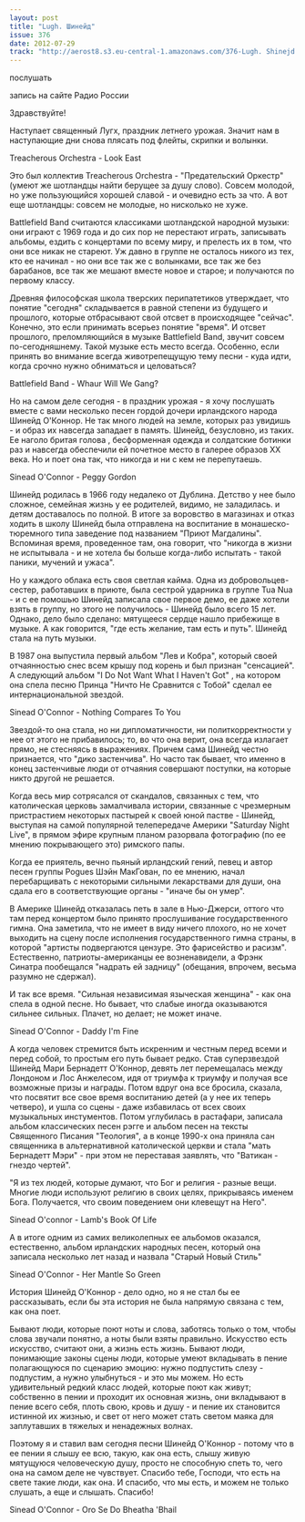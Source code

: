 ```yaml
---
layout: post
title: "Lugh. Шинейд"
issue: 376
date: 2012-07-29
track: "http://aerost8.s3.eu-central-1.amazonaws.com/376-Lugh. Shinejd.mp3"
---
```


послушать

запись на сайте Радио России

Здравствуйте!

Наступает священный Лугх, праздник летнего урожая. Значит нам в наступающие дни снова плясать под флейты, скрипки и волынки.

Treacherous Orchestra - Look East

Это был коллектив Treacherous Orchestra - "Предательский Оркестр" (умеют же шотландцы найти берущее за душу слово). Совсем молодой, но уже пользующийся хорошей славой - и очевидно есть за что. А вот еще шотландцы: совсем не молодые, но нисколько не хуже.

Battlefield Band считаются классиками шотландской народной музыки: они играют с 1969 года и до сих пор не перестают играть, записывать альбомы, ездить с концертами по всему миру, и прелесть их в том, что они все никак не стареют. Уж давно в группе не осталось никого из тех, кто ее начинал - но они все так же с волынками, все так же без барабанов, все так же мешают вместе новое и старое; и получаются по первому классу.

Древняя философская школа тверских перипатетиков утверждает, что понятие "сегодня" складывается в равной степени из будущего и прошлого, которые отбрасывают свой отсвет в происходящее "сейчас". Конечно, это если принимать всерьез понятие "время". И отсвет прошлого, преломляющийся в музыке Battlefield Band, звучит совсем по-сегодняшнему. Такой музыке есть место всегда. Особенно, если принять во внимание всегда животрепещущую тему песни - куда идти, когда срочно нужно обниматься и целоваться?

Battlefield Band - Whaur Will We Gang?

Но на самом деле сегодня - в праздник урожая - я хочу послушать вместе с вами несколько песен гордой дочери ирландского народа Шинейд О'Коннор. Не так много людей на земле, которых раз увидишь - и образ их навсегда западает в память. Шинейд, безусловно, из таких. Ее наголо бритая голова , бесформенная одежда и солдатские ботинки раз и навсегда обеспечили ей почетное место в галерее образов XX века. Но и поет она так, что никогда и ни с кем не перепутаешь.

Sinead O'Connor - Peggy Gordon

Шинейд родилась в 1966 году недалеко от Дублина. Детство у нее было сложное, семейная жизнь у ее родителей, видимо, не заладилась. и детям доставалось по полной. В итоге за воровство в магазинах и отказ ходить в школу Шинейд была отправлена на воспитание в монашеско-тюремного типа заведение под названием "Приют Магдалины". Вспоминая время, проведенное там, она говорит, что "никогда в жизни не испытывала - и не хотела бы больше когда-либо испытать - такой паники, мучений и ужаса".

Но у каждого облака есть своя светлая кайма. Одна из добровольцев-сестер, работавших в приюте, была сестрой ударника в группе Tua Nua - и с ее помошью Шинейд записала свое первое демо, ее даже хотели взять в группу, но этого не получилось - Шинейд было всего 15 лет. Однако, дело было сделано: мятущееся сердце нашло прибежище в музыке. А как говорится, "где есть желание, там есть и путь". Шинейд стала на путь музыки.

В 1987 она выпустила первый альбом "Лев и Кобра", который своей отчаянностью снес всем крышу под корень и был признан "сенсацией". А следующий альбом "I Do Not Want What I Haven't Got" , на котором она спела песню Принца "Ничто Не Сравнится с Тобой" сделал ее интернациональной звездой.

Sinead O'Connor - Nothing Compares To You

Звездой-то она стала, но ни дипломатичности, ни политкорректности у нее от этого не прибавилось; то, во что она верит, она всегда излагает прямо, не стесняясь в выражениях. Причем сама Шинейд честно признается, что "дико застенчива". Но часто так бывает, что именно в конец застенчивые люди от отчаяния совершают поступки, на которые никто другой не решается.

Когда весь мир сотрясался от скандалов, связанных с тем, что католическая церковь замалчивала истории, связанные с чрезмерным пристрастием некоторых пастырей к своей юной пастве - Шинейд, выступая на самой популярной телепередаче Америки "Saturday Night Live", в прямом эфире крупным планом разорвала фотографию (по ее мнению покрывающего это) римского папы.

Когда ее приятель, вечно пьяный ирландский гений, певец и автор песен группы Pogues Шэйн МакГован, по ее мнению, начал перебарщивать с некоторыми сильными лекарствами для души, она сдала его в соответствующие органы - "иначе бы он умер".

В Америке Шинейд отказалась петь в зале в Нью-Джерси, оттого что там перед концертом было принято прослушивание государственного гимна. Она заметила, что не имеет в виду ничего плохого, но не хочет выходить на сцену после исполнения государственного гимна страны, в которой "артисты подвергаются цензуре. Это фарисейство и расизм". Естественно, патриоты-американцы ее возненавидели, а Фрэнк Синатра пообещался "надрать ей задницу" (обещания, впрочем, весьма разумно не сдержал).

И так все время. "Сильная независимая языческая женщина" - как она спела в одной песне. Но бывает, что слабые иногда оказываются сильнее сильных. Плачет, но делает; не может иначе.

Sinead O'Connor - Daddy I'm Fine

А когда человек стремится быть искренним и честным перед всеми и перед собой, то простым его путь бывает редко. Став суперзвездой Шинейд Мари Бернадетт О'Коннор, девять лет перемещалась между Лондоном и Лос Анжелесом, идя от триумфа к триумфу и получая все возможные призы и награды. Потом вдруг она все бросила, сказала, что посвятит все свое время воспитанию детей (а у нее их теперь четверо), и ушла со сцены - даже избавилась от всех своих музыкальных инстументов. Потом углубилась в растафари, записала альбом классических песен рэгге и альбом песен на тексты Священного Писания "Теология", а в конце 1990-х она приняла сан священника в альтернативной католической церкви и стала "мать Бернадетт Мэри" - при этом не переставая заявлять, что "Ватикан - гнездо чертей".

"Я из тех людей, которые думают, что Бог и религия - разные вещи. Многие люди используют религию в своих целях, прикрываясь именем Бога. Получается, что своим поведением они клевещут на Него".

Sinead O'connor - Lamb's Book Of Life

А в итоге одним из самих великолепных ее альбомов оказался, естественно, альбом ирландских народных песен, который она записала несколько лет назад и назвала "Старый Новый Стиль"

Sinead O'Connor - Her Mantle So Green

История Шинейд О'Коннор - дело одно, но я не стал бы ее рассказывать, если бы эта история не была напрямую связана с тем, как она поет.

Бывают люди, которые поют ноты и слова, заботясь только о том, чтобы слова звучали понятно, а ноты были взяты правильно. Искусство есть искусство, считают они, а жизнь есть жизнь. Бывают люди, понимающие законы сцены люди, которые умеют вкладывать в пение полагающуюся по сценарию эмоцию: нужно подпустить слезу - подпустим, а нужно улыбнуться - и это мы можем. Но есть удивительный редкий класс людей, которые поют как живут; собственно в пении и проходит их основная жизнь, они вкладывают в пение всего себя, плоть свою, кровь и душу - и пение их становится истинной их жизнью, и свет от него может стать светом маяка для заплутавших в тяжелых и ненадежных волнах.

Поэтому я и ставил вам сегодня песни Шинейд О'Коннор - потому что в ее пении я слышу ее всю, такую, как она есть, слышу живую мятущуюся человеческую душу, просто не способную спеть то, чего она на самом деле не чувствует. Спасибо тебе, Господи, что есть на свете такие люди, как она. И спасибо, что мы есть, и можем не только слушать, а еще и слышать. Спасибо!

Sinead O'Connor - Oro Se Do Bheatha 'Bhail
